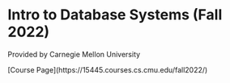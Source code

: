 # Intro to Database Systems (Fall 2022)
<p>Provided by Carnegie Mellon University</p>
[Course Page](https://15445.courses.cs.cmu.edu/fall2022/)
